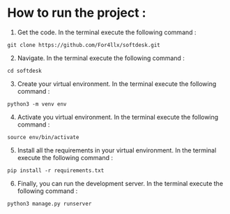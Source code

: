 # How to run the project :
1. Get the code. In the terminal execute the following command :
```
git clone https://github.com/For4llx/softdesk.git
```
2. Navigate. In the terminal execute the following command :
```
cd softdesk
```
3. Create your virtual environment. In the terminal execute the following command :
```
python3 -m venv env
```
4. Activate you virtual environment. In the terminal execute the following command :
```
source env/bin/activate
```
5. Install all the requirements in your virtual environment. In the terminal execute the following command :
```
pip install -r requirements.txt
```
6. Finally, you can run the development server. In the terminal execute the following command :
```
python3 manage.py runserver
```